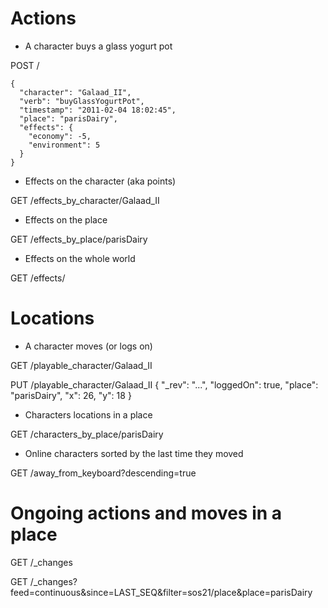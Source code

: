 Actions
=======

* A character buys a glass yogurt pot

POST /

    {
      "character": "Galaad_II",
      "verb": "buyGlassYogurtPot",
      "timestamp": "2011-02-04 18:02:45",
      "place": "parisDairy",
      "effects": {
        "economy": -5,
        "environment": 5
      }
    }

* Effects on the character (aka points)

GET /effects_by_character/Galaad_II


* Effects on the place


GET /effects_by_place/parisDairy


* Effects on the whole world

GET /effects/


Locations
=========

* A character moves (or logs on)

GET /playable_character/Galaad_II

PUT /playable_character/Galaad_II
    {
      "_rev": "...",
      "loggedOn": true,
      "place": "parisDairy",
      "x": 26,
      "y": 18
    }


* Characters locations in a place

GET /characters_by_place/parisDairy


* Online characters sorted by the last time they moved

GET /away_from_keyboard?descending=true


Ongoing actions and moves in a place
====================================

GET /_changes

GET /_changes?feed=continuous&since=LAST_SEQ&filter=sos21/place&place=parisDairy


